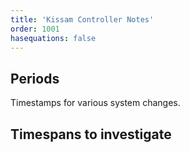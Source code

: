 ```yaml
---
title: 'Kissam Controller Notes'
order: 1001
hasequations: false
---
```


## Periods

Timestamps for various system changes.



## Timespans to investigate
